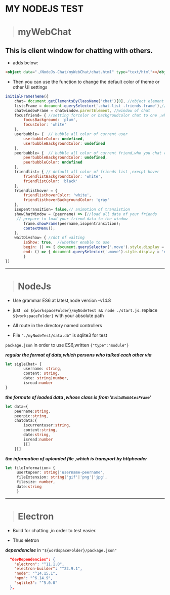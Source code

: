 ﻿# MY NODEJS TEST 
> # **myWebChat** 
## This is client window for chatting with others.
-  adds below:
 ```html
 <object data="./NodeJs-Chat/myWebChat/chat.html" type="text/html"></object>
 ```
- Then you can use the function to change the default color of theme or other UI settings
```js
initialFrameTheme({
    chat= document.getElementsByClassName('chat')[0], //object element
    listsFrame = document.querySelector('.chat-list .friends-frame'),// friends list element
    chatwindowFrame = chatwindow.parentElement, //window of chat 
    focusfriend= { //setting forcolor or backgroudcolor chat to one ,who is the friend in friends list
        focusBackground: 'plum',
        focusColor: 'white'
    },
    userbubble= {  // bubble all color of current user
        userbubbleColor: undefined,
        userbubbleBackgroundColor: undefined
    },
    peerbubble= {  // bubble all color of current friend,who you chat with
        peerbubbleBackgroundColor: undefined,
        peerbubbleColor: undefined
    },
    friendlist= { // default all color of friends list ,execpt hover
        friendlistBackgroundColor: 'white',
        friendlistColor: 'black'
    },
    friendlisthover = {
        friendlisthoverColor: 'white',
        friendlisthoverBackgroundColor: 'gray'
    },
    isopentransition= false,// animotion of transistion 
    showChatWindow = (peername) => {//load all data of your friends
     // prepare to load your friend-data to the window
        frame.showFrame(peername,isopentransition);
        contextMenu();
    },
    waitDivshow= { //dot of waiting
        isShow: true,  //whether enable to use
        begin: () => { document.querySelector('.move').style.display = 'block' },
        end: () => { document.querySelector('.move').style.display = 'none' }
        }
})
```
---

> # **NodeJs** 
-  Use grammar ES6 at latest,node version -v14.8

- just  ` cd ${workspaceFolder}/myNodeTest && node ./start.js`. replace `${workspaceFolder}` with your absolute path

- All route in the directory named controllers

- File `"./myNodeTest/data.db"` is sqlite3 for test
 
 `package.json` in order to use ES6,written
`{"type":"module"}`

***regular the format of data,which persons who talked each other via***
```ts
let sigleChat= { 
        username: string,
        content: string,
        date: string|number,
        isread:number 
}
```
***the formate of loaded data ,whose class is from  '`BuildBubblesFrame`'***
```ts
let data={
    peername:string,
    peerpic:string,
    chatdata:{
        iscurrentuser:string,
        content:string,
        date:string,
        isread:number
        }[] 
    }[]
```
***the information of uploaded file ,which is transport by httpheader***
``` ts
let fileInformation= {
     usertopeer: string|'username-peername', 
     fileExtension: string|'gif'|'png'|'jpg',
     filesize: number,
     date:string
     }
```
---
># **Electron**

- Build for chatting ,in order to test easier. 

- Thus eletron 
 
***dependencise*** in `"${wordspaceFolder}/package.json"`
```json
  "devDependencies": {
    "electron": "^11.1.0",
    "electron-builder": "^22.9.1",
    "node": "^14.15.1",
    "npm": "^6.14.9",
    "sqlite3": "^5.0.0"
  },
```